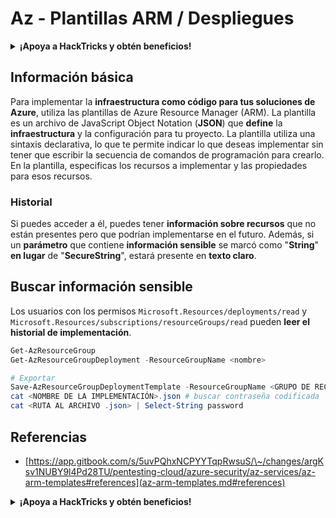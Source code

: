 # Az - Plantillas ARM / Despliegues

<details>

<summary><strong>¡Apoya a HackTricks y obtén beneficios!</strong></summary>

* Si quieres ver a tu **empresa anunciada en HackTricks** o si quieres acceder a la **última versión de PEASS o descargar HackTricks en PDF** ¡Consulta los [**PLANES DE SUSCRIPCIÓN**](https://github.com/sponsors/carlospolop)!
* Obtén el [**oficial PEASS & HackTricks swag**](https://peass.creator-spring.com)
* Descubre [**The PEASS Family**](https://opensea.io/collection/the-peass-family), nuestra colección de exclusivos [**NFTs**](https://opensea.io/collection/the-peass-family)
* **Únete al** 💬 [**grupo de Discord**](https://discord.gg/hRep4RUj7f) o al [**grupo de telegram**](https://t.me/peass) o **sígueme** en **Twitter** 🐦 [**@carlospolopm**](https://twitter.com/carlospolopm).

* **Comparte tus trucos de hacking enviando PRs a los repositorios de GitHub de** [**HackTricks**](https://github.com/carlospolop/hacktricks) y [**HackTricks Cloud**](https://github.com/carlospolop/hacktricks-cloud).

</details>

## Información básica

Para implementar la **infraestructura como código para tus soluciones de Azure**, utiliza las plantillas de Azure Resource Manager (ARM). La plantilla es un archivo de JavaScript Object Notation (**JSON**) que **define** la **infraestructura** y la configuración para tu proyecto. La plantilla utiliza una sintaxis declarativa, lo que te permite indicar lo que deseas implementar sin tener que escribir la secuencia de comandos de programación para crearlo. En la plantilla, especificas los recursos a implementar y las propiedades para esos recursos.

### Historial

Si puedes acceder a él, puedes tener **información sobre recursos** que no están presentes pero que podrían implementarse en el futuro. Además, si un **parámetro** que contiene **información sensible** se marcó como "**String**" **en lugar** de "**SecureString**", estará presente en **texto claro**.

## Buscar información sensible

Los usuarios con los permisos `Microsoft.Resources/deployments/read` y `Microsoft.Resources/subscriptions/resourceGroups/read` pueden **leer el historial de implementación**.

```powershell
Get-AzResourceGroup
Get-AzResourceGroupDeployment -ResourceGroupName <nombre>

# Exportar
Save-AzResourceGroupDeploymentTemplate -ResourceGroupName <GRUPO DE RECURSOS> -DeploymentName <NOMBRE DE LA IMPLEMENTACIÓN>
cat <NOMBRE DE LA IMPLEMENTACIÓN>.json # buscar contraseña codificada
cat <RUTA AL ARCHIVO .json> | Select-String password
```

## Referencias

* [https://app.gitbook.com/s/5uvPQhxNCPYYTqpRwsuS/\~/changes/argKsv1NUBY9l4Pd28TU/pentesting-cloud/azure-security/az-services/az-arm-templates#references](az-arm-templates.md#references)

<details>

<summary><strong>¡Apoya a HackTricks y obtén beneficios!</strong></summary>

* Si quieres ver a tu **empresa anunciada en HackTricks** o si quieres acceder a la **última versión de PEASS o descargar HackTricks en PDF** ¡Consulta los [**PLANES DE SUSCRIPCIÓN**](https://github.com/sponsors/carlospolop)!
* Obtén el [**oficial PEASS & HackTricks swag**](https://peass.creator-spring.com)
* Descubre [**The PEASS Family**](https://opensea.io/collection/the-peass-family), nuestra colección de exclusivos [**NFTs**](https://opensea.io/collection/the-peass-family)
* **Únete al** 💬 [**grupo de Discord**](https://discord.gg/hRep4RUj7f) o al [**grupo de telegram**](https://t.me/peass) o **sígueme** en **Twitter** 🐦 [**@carlospolopm**](https://twitter.com/carlospolopm).

* **Comparte tus trucos de hacking enviando PRs a los repositorios de GitHub de** [**HackTricks**](https://github.com/carlospolop/hacktricks) y [**HackTricks Cloud**](https://github.com/carlospolop/hacktricks-cloud).

</details>
